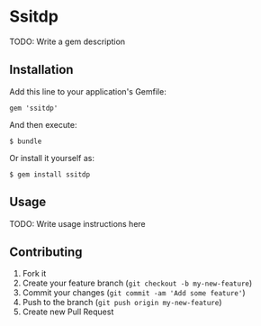 # Ssitdp

TODO: Write a gem description

## Installation

Add this line to your application's Gemfile:

    gem 'ssitdp'

And then execute:

    $ bundle

Or install it yourself as:

    $ gem install ssitdp

## Usage

TODO: Write usage instructions here

## Contributing

1. Fork it
2. Create your feature branch (`git checkout -b my-new-feature`)
3. Commit your changes (`git commit -am 'Add some feature'`)
4. Push to the branch (`git push origin my-new-feature`)
5. Create new Pull Request
